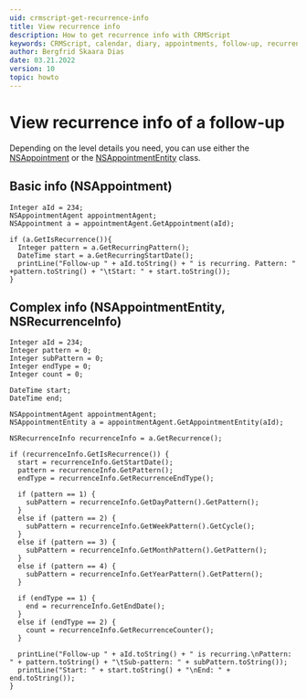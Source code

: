 ```yaml
---
uid: crmscript-get-recurrence-info
title: View recurrence info
description: How to get recurrence info with CRMScript
keywords: CRMScript, calendar, diary, appointments, follow-up, recurrence
author: Bergfrid Skaara Dias
date: 03.21.2022
version: 10
topic: howto
---
```


# View recurrence info of a follow-up

Depending on the level details you need, you can use either the [NSAppointment][1] or the [NSAppointmentEntity][2] class.

## Basic info (NSAppointment)

```crmscript!
Integer aId = 234;
NSAppointmentAgent appointmentAgent;
NSAppointment a = appointmentAgent.GetAppointment(aId);

if (a.GetIsRecurrence()){
  Integer pattern = a.GetRecurringPattern();
  DateTime start = a.GetRecurringStartDate();
  printLine("Follow-up " + aId.toString() + " is recurring. Pattern: " +pattern.toString() + "\tStart: " + start.toString());
}
```

## Complex info (NSAppointmentEntity, NSRecurrenceInfo)

```crmscript!
Integer aId = 234;
Integer pattern = 0;
Integer subPattern = 0;
Integer endType = 0;
Integer count = 0;

DateTime start;
DateTime end;

NSAppointmentAgent appointmentAgent;
NSAppointmentEntity a = appointmentAgent.GetAppointmentEntity(aId);

NSRecurrenceInfo recurrenceInfo = a.GetRecurrence();

if (recurrenceInfo.GetIsRecurrence()) {
  start = recurrenceInfo.GetStartDate();
  pattern = recurrenceInfo.GetPattern();
  endType = recurrenceInfo.GetRecurrenceEndType();

  if (pattern == 1) {
    subPattern = recurrenceInfo.GetDayPattern().GetPattern();
  }
  else if (pattern == 2) {
    subPattern = recurrenceInfo.GetWeekPattern().GetCycle();
  }
  else if (pattern == 3) {
    subPattern = recurrenceInfo.GetMonthPattern().GetPattern();
  }
  else if (pattern == 4) {
    subPattern = recurrenceInfo.GetYearPattern().GetPattern();
  }

  if (endType == 1) {
    end = recurrenceInfo.GetEndDate();
  }
  else if (endType == 2) {
    count = recurrenceInfo.GetRecurrenceCounter();
  }

  printLine("Follow-up " + aId.toString() + " is recurring.\nPattern: " + pattern.toString() + "\tSub-pattern: " + subPattern.toString());
  printLine("Start: " + start.toString() + "\nEnd: " + end.toString());
}
```

<!-- Referenced links -->
[1]: <xref:CRMScript.NetServer.NSAppointment>
[2]: <xref:CRMScript.NetServer.NSAppointmentEntity>
